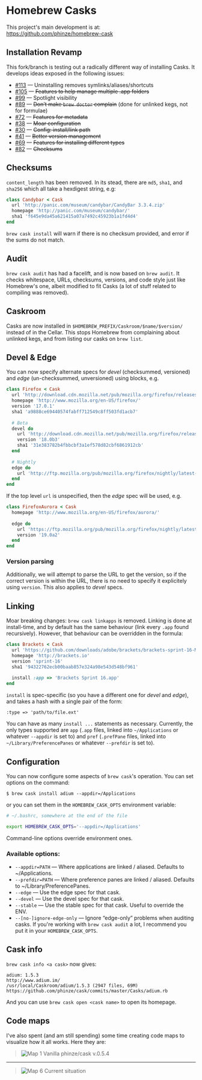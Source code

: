 Homebrew Casks
==============

This project's main development is at:
https://github.com/phinze/homebrew-cask


Installation Revamp
-------------------

This fork/branch is testing out a radically different way
of installing Casks. It develops ideas exposed in the
following issues:

- [#113](https://github.com/phinze/homebrew-cask/issues/113) — Uninstalling removes symlinks/aliases/shortcuts
- [#105](https://github.com/phinze/homebrew-cask/issues/105) — ~~Features to help manage multiple .app folders~~
- [#99](https://github.com/phinze/homebrew-cask/issues/99)   — Spotlight visibility
- [#89](https://github.com/phinze/homebrew-cask/issues/89)   — ~~Don't make `brew doctor` complain~~ (done for unlinked kegs, not for formulae)
- [#72](https://github.com/phinze/homebrew-cask/issues/72)   — ~~Features for metadata~~
- [#38](https://github.com/phinze/homebrew-cask/issues/38)   — ~~Moar configuration~~
- [#30](https://github.com/phinze/homebrew-cask/pull/30)     — ~~Config: install/link path~~
- [#41](https://github.com/phinze/homebrew-cask/issues/41)   — ~~Better version management~~
- [#69](https://github.com/phinze/homebrew-cask/issues/69)   — ~~Features for installing different types~~
- [#82](https://github.com/phinze/homebrew-cask/issues/82)   — ~~Checksums~~


Checksums
---------

`content_length` has been removed. In its stead, there are
`md5`, `sha1`, and `sha256` which all take a hexdigest string, e.g:
  
```ruby
class Candybar < Cask
  url 'http://panic.com/museum/candybar/CandyBar 3.3.4.zip'
  homepage 'http://panic.com/museum/candybar/'
  sha1 'f645e9da45a621415a07a7492c45923b1a1fd4d4'
end
```

`brew cask install` will warn if there is no checksum provided, and
error if the sums do not match.


Audit
-----

`brew cask audit` has had a facelift, and is now based on `brew audit`.
It checks whitespace, URLs, checksums, versions, and code style just
like Homebrew's one, albeit modified to fit Casks (a lot of stuff
related to compiling was removed).


Caskroom
--------

Casks are now installed in `$HOMEBREW_PREFIX/Caskroom/$name/$version/`
instead of in the Cellar. This stops Homebrew from complaining about
unlinked kegs, and from listing our casks on `brew list`.


Devel & Edge
------------

You can now specify alternate specs for *devel* (checksummed, versioned)
and *edge* (un-checksummed, unversioned) using blocks, e.g.

```ruby
class Firefox < Cask
  url 'http://download.cdn.mozilla.net/pub/mozilla.org/firefox/releases/17.0.1/mac/en-US/Firefox%2017.0.1.dmg'
  homepage 'http://www.mozilla.org/en-US/firefox/'
  version '17.0.1'
  sha1 'a9888ce69440574fabff712549c8ff503fd1acb7'
  
  # Beta
  devel do
    url 'http://download.cdn.mozilla.net/pub/mozilla.org/firefox/releases/18.0b3/mac/en-US/Firefox%2018.0b3.dmg'
    version '18.0b3'
    sha1 '31e383782b4fbbcbf3a1ef578d82cbf6861912cb'
  end
  
  # Nightly
  edge do
    url 'http://ftp.mozilla.org/pub/mozilla.org/firefox/nightly/latest-trunk/firefox-20.0a1.en-US.mac.dmg'
  end
end
```

If the top level `url` is unspecified, then the *edge* spec will be used, e.g.

```ruby
class FirefoxAurora < Cask
  homepage 'http://www.mozilla.org/en-US/firefox/aurora/'
  
  edge do
    url 'https://ftp.mozilla.org/pub/mozilla.org/firefox/nightly/latest-mozilla-aurora/firefox-19.0a2.en-US.mac.dmg'
    version '19.0a2'
  end
end
```

### Version parsing

Additionally, we will attempt to parse the URL to get the version, so if
the correct version is within the URL, there is no need to specify it
explicitely using `version`. This also applies to *devel* specs.


Linking
-------

Moar breaking changes: `brew cask linkapps` is removed. Linking is done at
install-time, and by default has the same behaviour (link every `.app` found
recursively). However, that behaviour can be overridden in the formula:

```ruby
class Brackets < Cask
  url 'https://github.com/downloads/adobe/brackets/brackets-sprint-16-MAC.dmg'
  homepage 'http://brackets.io'
  version 'sprint-16'
  sha1 '94322762ecb00baab857e324a98e543d548bf961'
  
  install :app => 'Brackets Sprint 16.app'
end
```

`install` is spec-specific (so you have a different one for *devel* and *edge*),
and takes a hash with a single pair of the form:

    :type => 'path/to/file.ext'

You can have as many `install ...` statements as necessary. Currently, the only
types supported are `app` (`.app` files, linked into `~/Applications` or whatever
`--appdir` is set to) and `pref` (`.prefPane` files, linked into `~/Library/PreferencePanes`
or whatever `--prefdir` is set to).


Configuration
-------------

You can now configure some aspects of `brew cask`'s operation. You can set
options on the command:

    $ brew cask install adium --appdir=/Applications

or you can set them in the `HOMEBREW_CASK_OPTS` environment variable:

```bash
# ~/.bashrc, somewhere at the end of the file

export HOMEBREW_CASK_OPTS='--appdir=/Applications'
```

Command-line options override environment ones.

### Available options:

* `--appdir=PATH` — Where applications are linked / aliased. Defaults to ~/Applications.
* `--prefdir=PATH` — Where preference panes are linked / aliased. Defaults to ~/Library/PreferencePanes.
* `--edge` — Use the edge spec for that cask.
* `--devel` — Use the devel spec for that cask.
* `--stable` — Use the stable spec for that cask. Useful to override the ENV.
* `--[no-]ignore-edge-only` — Ignore “edge-only” problems when auditing casks. If you're
  working with `brew cask audit` a lot, I recommend you put it in your `HOMEBREW_CASK_OPTS`.


Cask info
---------

`brew cask info <a cask>` now gives:

```plain
adium: 1.5.3
http://www.adium.im/
/usr/local/Caskroom/adium/1.5.3 (2947 files, 69M)
https://github.com/phinze/cask/commits/master/Casks/adium.rb
```

And you can use `brew cask open <cask name>` to open its homepage.


Code maps
---------

I've also spent (and am still spending) some time creating
code maps to visualize how it all works. Here they are:

> ![Map 1](http://i.imgur.com/oBMyI.png)
> Vanilla phinze/cask v.0.5.4

- - - - -

> ![Map 6](https://f.cloud.github.com/assets/155787/3354/b7475b0a-42c0-11e2-97be-0f751a9a0eb0.png)
> Current situation